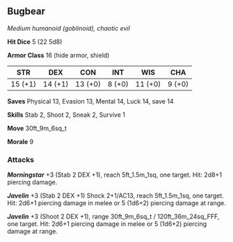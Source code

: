 ## Bugbear

*Medium humanoid (goblinoid), chaotic evil*

**Hit Dice** 5 (22 5d8)

**Armor Class** 16 (hide armor, shield)

| STR     | DEX     | CON     | INT     | WIS     | CHA     |
|---------|---------|---------|---------|---------|---------|
| 15 (+1) | 14 (+1) | 13 (+0) |  8 (+0) | 11 (+0) |  9 (+0) |

**Saves** Physical 13, Evasion 13, Mental 14, Luck 14, save 14

**Skills** Stab 2, Shoot 2, Sneak 2, Survive 1

**Move** 30ft\_9m\_6sq\_t

**Morale** 9

### Attacks

***Morningstar*** +3 (Stab 2 DEX +1), reach 5ft\_1.5m\_1sq, one target. Hit: 2d8+1 piercing damage.

***Javelin*** +3 (Stab 2 DEX +1) Shock 2+1/AC13, reach 5ft\_1.5m\_1sq, one target. Hit: 2d6+1 piercing damage in melee or 5 (1d6+2) piercing damage at range.

***Javelin*** +3 (Shoot 2 DEX +1), range 30ft\_9m\_6sq\_t / 120ft\_36m\_24sq\_FFF, one target. Hit: 2d6+1 piercing damage in melee or 5 (1d6+2) piercing damage at range.

